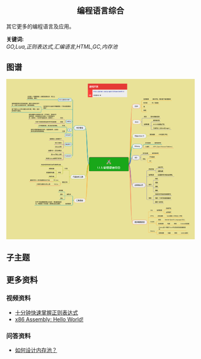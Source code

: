 <h2 align="center">编程语言综合</h2>
<p>
其它更多的编程语言及应用。
</p>

**关键词:**<br/>
*GO,Lua,正则表达式,汇编语言,HTML,GC,内存池*

## 图谱
![图片加载中...](../exports/1.1.5.编程语言综合.png?raw=true)

## 子主题

## 更多资料
### 视频资料
* [十分钟快速掌握正则表达式](https://www.youtube.com/watch?v=VFOj_sjuBmk)
* [x86 Assembly: Hello World!](https://www.youtube.com/watch?v=HgEGAaYdABA&t=613s)
### 问答资料
* [如何设计内存池？](https://www.zhihu.com/question/25527491/answer/2629173868)
